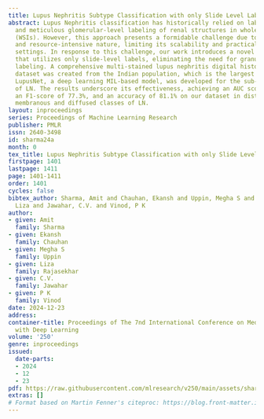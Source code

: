```yaml
---
title: Lupus Nephritis Subtype Classification with only Slide Level Labels
abstract: Lupus Nephritis classification has historically relied on labor-intensive
  and meticulous glomerular-level labeling of renal structures in whole slide images
  (WSIs). However, this approach presents a formidable challenge due to its tedious
  and resource-intensive nature, limiting its scalability and practicality in clinical
  settings. In response to this challenge, our work introduces a novel methodology
  that utilizes only slide-level labels, eliminating the need for granular glomerular-level
  labeling. A comprehensive multi-stained lupus nephritis digital histopathology WSI
  dataset was created from the Indian population, which is the largest of its kind.
  LupusNet, a deep learning MIL-based model, was developed for the sub- type classification
  of LN. The results underscore its effectiveness, achieving an AUC score of 91.0%,
  an F1-score of 77.3%, and an accuracy of 81.1% on our dataset in distinguishing
  membranous and diffused classes of LN.
layout: inproceedings
series: Proceedings of Machine Learning Research
publisher: PMLR
issn: 2640-3498
id: sharma24a
month: 0
tex_title: Lupus Nephritis Subtype Classification with only Slide Level Labels
firstpage: 1401
lastpage: 1411
page: 1401-1411
order: 1401
cycles: false
bibtex_author: Sharma, Amit and Chauhan, Ekansh and Uppin, Megha S and Rajasekhar,
  Liza and Jawahar, C.V. and Vinod, P K
author:
- given: Amit
  family: Sharma
- given: Ekansh
  family: Chauhan
- given: Megha S
  family: Uppin
- given: Liza
  family: Rajasekhar
- given: C.V.
  family: Jawahar
- given: P K
  family: Vinod
date: 2024-12-23
address:
container-title: Proceedings of The 7nd International Conference on Medical Imaging
  with Deep Learning
volume: '250'
genre: inproceedings
issued:
  date-parts:
  - 2024
  - 12
  - 23
pdf: https://raw.githubusercontent.com/mlresearch/v250/main/assets/sharma24a/sharma24a.pdf
extras: []
# Format based on Martin Fenner's citeproc: https://blog.front-matter.io/posts/citeproc-yaml-for-bibliographies/
---
```

